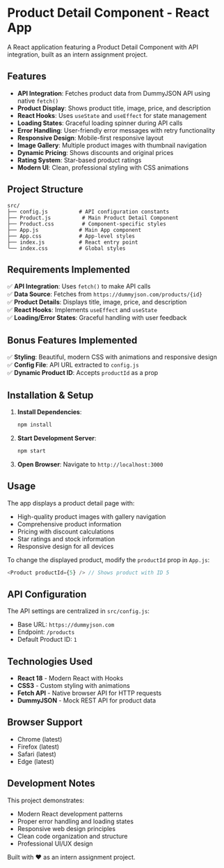 # Product Detail Component - React App

A React application featuring a Product Detail Component with API integration, built as an intern assignment project.

## Features

- **API Integration**: Fetches product data from DummyJSON API using native `fetch()`
- **Product Display**: Shows product title, image, price, and description
- **React Hooks**: Uses `useState` and `useEffect` for state management
- **Loading States**: Graceful loading spinner during API calls
- **Error Handling**: User-friendly error messages with retry functionality
- **Responsive Design**: Mobile-first responsive layout
- **Image Gallery**: Multiple product images with thumbnail navigation
- **Dynamic Pricing**: Shows discounts and original prices
- **Rating System**: Star-based product ratings
- **Modern UI**: Clean, professional styling with CSS animations

## Project Structure

```
src/
├── config.js          # API configuration constants
├── Product.js          # Main Product Detail Component
├── Product.css         # Component-specific styles
├── App.js             # Main App component
├── App.css            # App-level styles
├── index.js           # React entry point
└── index.css          # Global styles
```

## Requirements Implemented

✅ **API Integration**: Uses `fetch()` to make API calls  
✅ **Data Source**: Fetches from `https://dummyjson.com/products/{id}`  
✅ **Product Details**: Displays title, image, price, and description  
✅ **React Hooks**: Implements `useEffect` and `useState`  
✅ **Loading/Error States**: Graceful handling with user feedback  

## Bonus Features Implemented

✅ **Styling**: Beautiful, modern CSS with animations and responsive design  
✅ **Config File**: API URL extracted to `config.js`  
✅ **Dynamic Product ID**: Accepts `productId` as a prop  

## Installation & Setup

1. **Install Dependencies**:
   ```bash
   npm install
   ```

2. **Start Development Server**:
   ```bash
   npm start
   ```

3. **Open Browser**: Navigate to `http://localhost:3000`

## Usage

The app displays a product detail page with:
- High-quality product images with gallery navigation
- Comprehensive product information
- Pricing with discount calculations
- Star ratings and stock information
- Responsive design for all devices

To change the displayed product, modify the `productId` prop in `App.js`:

```javascript
<Product productId={5} /> // Shows product with ID 5
```

## API Configuration

The API settings are centralized in `src/config.js`:
- Base URL: `https://dummyjson.com`
- Endpoint: `/products`
- Default Product ID: `1`

## Technologies Used

- **React 18** - Modern React with Hooks
- **CSS3** - Custom styling with animations
- **Fetch API** - Native browser API for HTTP requests
- **DummyJSON** - Mock REST API for product data

## Browser Support

- Chrome (latest)
- Firefox (latest)
- Safari (latest)
- Edge (latest)

## Development Notes

This project demonstrates:
- Modern React development patterns
- Proper error handling and loading states
- Responsive web design principles
- Clean code organization and structure
- Professional UI/UX design

Built with ❤️ as an intern assignment project.
